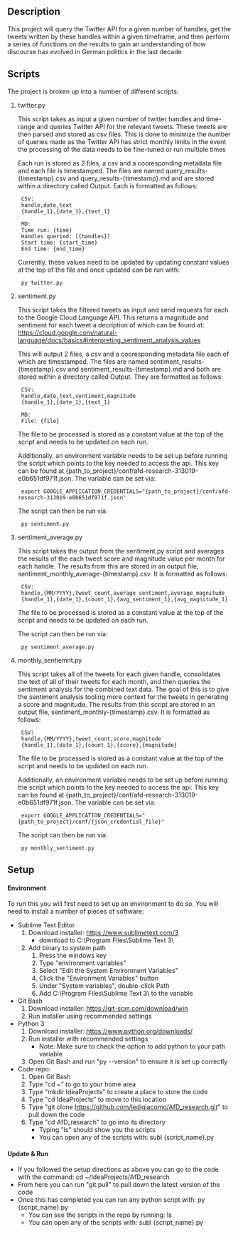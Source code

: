 ## Description

This project will query the Twitter API for a given number of handles, get the tweets
written by these handles within a given timeframe, and then perform a series of functions 
on the results to gain an understanding of how discourse has evolved in German politics in 
the last decade

## Scripts

The project is broken up into a number of different scripts:

1. twitter.py

	This script takes as input a given number of twitter handles and time-range and queries 
	Twitter API for the relevant tweets. These tweets are then parsed and stored as csv 
	files. This is done to minimize the number of queries made as the Twitter API has 
	strict monthly limits in the event the processing of the data needs to be fine-tuned 
	or run multiple times

	Each run is stored as 2 files, a csv and a cooresponding metadata file and 
	each file is timestamped. The files are named query_results-{timestamp}.csv and
	query_results-{timestamp}.md and are stored within a directory called Output. Each 
	is formatted as follows:

		CSV:
		handle,date,text
		{handle_1},{date_1},{text_1}

		MD:
		Time run: {time}
		Handles queried: [{handles}]
		Start time: {start_time}
		End time: {end_time}

	Currently, these values need to be updated by updating constant values at the top of 
	the file and once updated can be run with: 

		py twitter.py

4. sentiment.py
	
	This script takes the filtered tweets as input and send requests for each to the Google
	Cloud Language API. This returns a magnitude and sentiment for each tweet a decription of 
	which can be found at: https://cloud.google.com/natural-language/docs/basics#interpreting_sentiment_analysis_values

	This will output 2 files, a csv and a cooresponding metadata file each of which are timestamped.
	The files are named sentiment_results-{timestamp}.csv and sentiment_results-{timestamp}.md and 
	both are stored within a directory called Output. They are formatted as follows:

		CSV:
		handle,date,text,sentiment,magnitude
		{handle_1},{date_1},{text_1}

		MD:
		File: {file}

	The file to be processed is stored as a constant value at the top of the script and needs
	to be updated on each run. 

	Additionally, an environment variable needs to be set up before running the script which points to 
	the key needed to access the api. This key can be found at {path_to_project}/conf/afd-research-313019-e0b651df971f.json.
	The variable can be set via:

		export GOOGLE_APPLICATION_CREDENTIALS="{path_to_project}/conf/afd-research-313019-e0b651df971f.json"

	The script can then be run via:

		py sentiment.py

5. sentiment_average.py
	
	This script takes the output from the sentiment.py script and averages the results of 
	the each tweet score and magnitude value per month for each handle. The results from this
	are stored in an output file, sentiment_monthly_average-{timestamp}.csv. It is formatted as follows:

		CSV:
		handle,{MM/YYYY},tweet_count,average_sentiment,average_magnitude
		{handle_1},{date_1},{count_1},{avg_sentiment_1},{avg_magnitude_1}

	The file to be processed is stored as a constant value at the top of the script and needs
	to be updated on each run. 

	The script can then be run via:

		py sentiment_average.py

6. monthly_sentiemnt.py

	This script takes all of the tweets for each given handle, consolidates the text 
	of all of their tweets for each month, and then queries the sentiment analysis 
	for the combined text data. The goal of this is to give the sentiment analysis
	tooling more context for the tweets in generating a score and magnitude. The results
	from this script are stored in an output file, sentiment_monthly-{timestamp}.csv. 
	It is formatted as follows: 

		CSV:
		handle,{MM/YYYY},tweet_count,score,magnitude
		{handle_1},{date_1},{count_1},{score},{magnitude}

	The file to be processed is stored as a constant value at the top of the script and needs
	to be updated on each run. 

	Additionally, an environment variable needs to be set up before running the script which points to 
	the key needed to access the api. This key can be found at {path_to_project}/conf/afd-research-313019-e0b651df971f.json.
	The variable can be set via:

		export GOOGLE_APPLICATION_CREDENTIALS="{path_to_project}/conf/{json_credential_file}"

	The script can then be run via:

		py monthly_sentiment.py

## Setup

#### Environment

To run this you will first need to set up an environment to do so. You will need to install a number of pieces of software:
* Sublime Text Editor
	1. Download installer: https://www.sublimetext.com/3
		* download to C:\Program Files\Sublime Text 3\
	2. Add binary to system path
		1. Press the windows key
		2. Type "environment variables"
		3. Select "Edit the System Environment Variables"
		4. Click the "Environment Variables" button
		5. Under "System variables", double-click Path
		6. Add C:\Program Files\Sublime Text 3\ to the variable
* Git Bash
	1. Download installer: https://git-scm.com/download/win
	2. Run installer using recommended settings
* Python 3 
	1. Download installer: https://www.python.org/downloads/
	2. Run installer with recommended settings
		* Note: Make sure to check the option to add python to your path variable
	3. Open Git Bash and run "py --version" to ensure it is set up correctly 
* Code repo:
	1. Open Git Bash
	2. Type "cd ~" to go to your home area
	3. Type "mkdir IdeaProjects" to create a place to store the code
	4. Type "cd IdeaProjects" to move to this location
	5. Type "git clone https://github.com/ledigiacomo/AfD_research.git" to pull down the code
	6. Type "cd AfD_research" to go into its directory 
		* Typing "ls" should show you the scripts
		* You can open any of the scripts with: subl {script_name}.py

#### Update & Run
* If you followed the setup directions as above you can go to the code with the command: cd ~/IdeaProjects/AfD_research
* From here you can run "git pull" to pull down the latest version of the code
* Once this has completed you can run any python script with: py {script_name}.py
	* You can see the scripts in the repo by running: ls
	* You can open any of the scripts with: subl {script_name}.py

